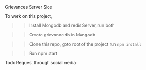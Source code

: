 Grievances Server Side

To work on this project,
>> Install Mongodb and redis Server, run both

>> Create grievance db in Mongodb

>> Clone this repo, goto root of the project run `npm install`

>> Run npm start

Todo
Request through social media 
